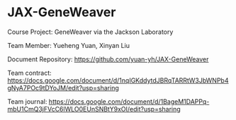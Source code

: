# JAX-GeneWeaver

Course Project: GeneWeaver via the Jackson Laboratory

Team Member: Yueheng Yuan, Xinyan Liu

Document Repository: https://github.com/yuan-yh/JAX-GeneWeaver

Team contract:
https://docs.google.com/document/d/1nqIGKddytdJBRqTARRtW3JbWNPb4gNyA7POc9tDYoJM/edit?usp=sharing

Team journal:
https://docs.google.com/document/d/1BageM1DAPPq-mbU1CmQ3jFVcC6lWLO0EUnSNBtY9xOI/edit?usp=sharing
